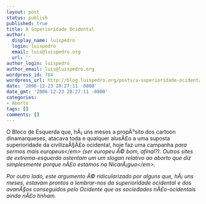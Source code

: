 ```yaml
---
layout: post
status: publish
published: true
title: A Superioridade Ocidental
author:
  display_name: luispedro
  login: luispedro
  email: luis@luispedro.org
  url: ''
author_login: luispedro
author_email: luis@luispedro.org
wordpress_id: 784
wordpress_url: http://blog.luispedro.org/posts/a-superioridade-ocidental
date: '2006-12-23 20:27:11 -0800'
date_gmt: '2006-12-23 20:27:11 -0800'
categories:
- Aborto
tags: []
comments: []
---
```

<p>O Bloco de Esquerda que, h&Atilde;&iexcl; uns meses a prop&Atilde;&sup3;sito dos cartoon dinamarqueses, atacava toda e qualquer alus&Atilde;&pound;o a uma suposta superioridade da civiliza&Atilde;&sect;&Atilde;&pound;o ocidental, hoje faz uma campanha <em>para sermos mais europeus<&#47;em> (ser europeu &Atilde;&copy; bom, afinal?). Outros sites de extrema-esquerda ostentam um um slogan relativo ao aborto que diz simplesmente <em>porque n&Atilde;&pound;o estamos na Nicar&Atilde;&iexcl;gua<&#47;em>.</p>
<p>Por outro lado, este argumento &Atilde;&copy; ridicularizado por alguns que, h&Atilde;&iexcl; uns meses, estavam prontos a lembrar-nos da superioridade ocidental e dos avan&Atilde;&sect;os conseguidos pelo Ocidente que as sociedades n&Atilde;&pound;o-ocidentais ainda n&Atilde;&pound;o tinham.</p>
